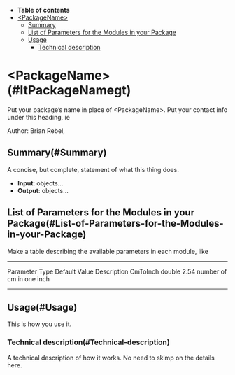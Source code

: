 -   **Table of contents**
-   [\<PackageName\>](#ltPackageNamegt)
    -   [Summary](#Summary)
    -   [List of Parameters for the Modules in your Package](#List-of-Parameters-for-the-Modules-in-your-Package)
    -   [Usage](#Usage)
        -   [Technical description](#Technical-description)

\<PackageName\>(#ltPackageNamegt)
====================================

Put your package’s name in place of \<PackageName\>. Put your contact info under this heading, ie

Author: Brian Rebel,

Summary(#Summary)
--------------------

A concise, but complete, statement of what this thing does.

-   **Input**: objects…
-   **Output**: objects…

List of Parameters for the Modules in your Package(#List-of-Parameters-for-the-Modules-in-your-Package)
----------------------------------------------------------------------------------------------------------

Make a table describing the available parameters in each module, like

  ----------- -------- --------------- --------------------------
  Parameter   Type     Default Value   Description
  CmToInch    double   2.54            number of cm in one inch
  ----------- -------- --------------- --------------------------

Usage(#Usage)
----------------

This is how you use it.

### Technical description(#Technical-description)

A technical description of how it works. No need to skimp on the details here.

